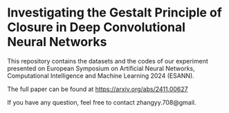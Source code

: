 # Investigating the Gestalt Principle of Closure in Deep Convolutional Neural Networks
This repository contains the datasets and the codes of our experiment presented on European Symposium on Artificial Neural Networks, Computational Intelligence and Machine Learning 2024 (ESANN). 

The full paper can be found at https://arxiv.org/abs/2411.00627

If you have any question, feel free to contact zhangyy.708@gmail.
